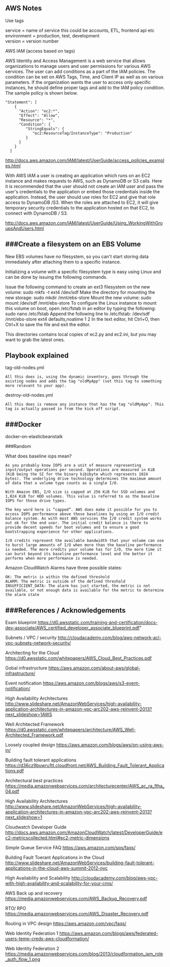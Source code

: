 AWS Notes
---

Use tags

service = name of service this could be accounts, ETL, frontend api etc  
environment = production, test, development  
version = version number

AWS IAM (access based on tags)

AWS Identity and Access Management is a web service that allows organizations to manage users and user permissions for various AWS services. The user can add conditions as a part of the IAM policies. The condition can be set on AWS Tags, Time, and Client IP as well as on various parameters. If the organization wants the user to access only specific instances, he should define proper tags and add to the IAM policy condition. The sample policy is shown below.

```
"Statement": [
    {
      "Action": "ec2:*",
      "Effect": "Allow",
      "Resource": "*",
      "Condition": {
         "StringEquals": {
            "ec2:ResourceTag/InstanceType": "Production"         
         }
      }
    }
  ]
```
http://docs.aws.amazon.com/IAM/latest/UserGuide/access_policies_examples.html

With AWS IAM a user is creating an application which runs on an EC2 instance and makes requests to AWS, such as DynamoDB or S3 calls. Here it is recommended that the user should not create an IAM user and pass the user's credentials to the application or embed those credentials inside the application. Instead, the user should use roles for EC2 and give that role access to DynamoDB /S3. When the roles are attached to EC2, it will give temporary security credentials to the application hosted on that EC2, to connect with DynamoDB / S3.

http://docs.aws.amazon.com/IAM/latest/UserGuide/Using_WorkingWithGroupsAndUsers.html


###Create a filesystem on an EBS Volume
---

New EBS volumes have no filesystem, so you can't start storing data immediately after attaching them to a specific instance.

Initializing a volume with a specific filesystem type is easy using Linux and can be done by issuing the following commands.

Issue the following command to create an ext3 filesystem on the new volume:
    sudo mkfs -t ext4 /dev/sdf
Make the directory for mounting the new storage:
    sudo mkdir /mnt/ebs-store
Mount the new volume:
    sudo mount /dev/sdf /mnt/ebs-store
To configure the Linux instance to mount this volume on boot, open /etc/fstab in an editor by typing the following:
    sudo nano /etc/fstab
Append the following line to /etc/fstab:
    /dev/sdf /mnt/ebs-store ext4 defaults,noatime 1 2
In the text editor, hit Ctrl+O, then Ctrl+X to save the file and exit the editor.

This directories contains local copies of ec2.py and ec2.ini, but you may want to grab
the latest ones.


Playbook explained
---

tag-old-nodes.yml

```
All this does is, using the dynamic inventory, goes through the existing nodes and adds the tag "oldMyApp" (set this tag to something more relevant to your app).
```

destroy-old-nodes.yml

```
All this does is remove any instance that has the tag "oldMyApp". This tag is actually passed in from the kick off script.
```

###Docker
---

docker-on-elasticbeanstalk


###Random

What does baseline iops mean?

```
As you probably know IOPS are a unit of measure representing input/output operations per second. Operations are measured in KiB (KiB being the SI for the binary kibibyte which represents 1024 bytes). The underlying drive technology determines the maximum amount of data that a volume type counts as a single I/O.

With Amazon EBS, I/O size is capped at 256 KiB for SSD volumes and 1,024 KiB for HDD volumes. This value is referred to as the baseline IOPS for those drive types.

The key word here is “capped”. AWS does make it possible for you to access IOPS performance above these baselines by using an I/O credit balance system. As with most AWS services the I/O credit system works out ok for the end user. The initial credit balance is there to provide decent speeds for boot volumes and to ensure a good bootstrapping experience for other applications.

I/O credits represent the available bandwidth that your volume can use to burst large amounts of I/O when more than the baseline performance is needed. The more credits your volume has for I/O, the more time it can burst beyond its baseline performance level and the better it performs when more performance is needed.
```

Amazon CloudWatch Alarms have three possible states:
```
OK: The metric is within the defined threshold
ALARM: The metric is outside of the defined threshold
INSUFFICIENT_DATA: The alarm has just started, the metric is not available, or not enough data is available for the metric to determine the alarm state
```

###References / Acknowledgements
---

Exam blueprint
https://d0.awsstatic.com/training-and-certification/docs-dev-associate/AWS_certified_developer_associate_blueprint.pdf"

Subnets / VPC / security
http://cloudacademy.com/blog/aws-network-acl-vpc-subnets-network-security/

Architecting for the Cloud
https://d0.awsstatic.com/whitepapers/AWS_Cloud_Best_Practices.pdf

Gobal infrastructure
https://aws.amazon.com/about-aws/global-infrastructure/

Event notification
https://aws.amazon.com/blogs/aws/s3-event-notification/

High Availability Architectures
http://www.slideshare.net/AmazonWebServices/high-availability-application-architectures-in-amazon-vpc-arc202-aws-reinvent-2013?next_slideshow=1AWS

Well Architected Framework
https://d0.awsstatic.com/whitepapers/architecture/AWS_Well-Architected_Framework.pdf

Loosely coupled design
https://aws.amazon.com/blogs/aws/on-using-aws-in/

Building fault tolerant applications
https://d36cz9buwru1tt.cloudfront.net/AWS_Building_Fault_Tolerant_Applications.pdf

Architectural best practices
https://media.amazonwebservices.com/architecturecenter/AWS_ac_ra_ftha_04.pdf

High Availability Architectures
http://www.slideshare.net/AmazonWebServices/high-availability-application-architectures-in-amazon-vpc-arc202-aws-reinvent-2013?next_slideshow=1

Cloudwatch Developer Guide
http://docs.aws.amazon.com/AmazonCloudWatch/latest/DeveloperGuide/ec2-metricscollected.html#ec2-metric-dimensions

Simple Queue Service FAQ
https://aws.amazon.com/sqs/faqs/

Building Fault Toerant Applications in the Cloud
http://www.slideshare.net/AmazonWebServices/building-fault-tolerant-applications-in-the-cloud-aws-summit-2012-nyc

High Availability and Scalability
http://cloudacademy.com/blog/aws-vpc-with-high-availability-and-scalability-for-your-cms/

AWS Back up and recovery
https://media.amazonwebservices.com/AWS_Backup_Recovery.pdf

RTO/ RPO
https://media.amazonwebservices.com/AWS_Disaster_Recovery.pdf

Routing in VPC design
https://aws.amazon.com/vpc/faqs/

Web Identity Federation 1
https://aws.amazon.com/blogs/aws/federated-users-temp-creds-aws-cloudformation/

Web Identity Federation 2
https://media.amazonwebservices.com/blog/2013/cloudformation_iam_role_auth_flow_1.png
